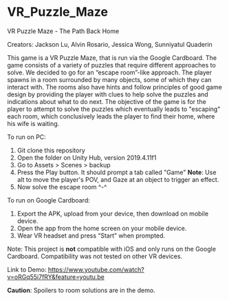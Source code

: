 # VR_Puzzle_Maze
VR Puzzle Maze - The Path Back Home

Creators: Jackson Lu, Alvin Rosario, Jessica Wong, Sunniyatul Quaderin

This game is a VR Puzzle Maze, that is run via the Google Cardboard. The game consists of a variety of puzzles that require different approaches to solve. We decided to go for an “escape room”-like approach. The player spawns in a room surrounded by many objects, some of which they can interact with. The rooms also have hints and follow principles of good game design by providing the player with clues to help solve the puzzles and indications about what to do next. The objective of the game is for the player to attempt to solve the puzzles which eventually leads to "escaping" each room, which conclusively leads the player to find their home, where his wife is waiting.

To run on PC:
1. Git clone this repository
2. Open the folder on Unity Hub, version 2019.4.11f1
3. Go to Assets > Scenes > backup
4. Press the Play button. It should prompt a tab called "Game"
**Note**: Use alt to move the player's POV, and Gaze at an object to trigger an effect.
5. Now solve the escape room ^-^

To run on Google Cardboard:

1. Export the APK, upload from your device, then download on mobile device.
2. Open the app from the home screen on your mobile device.
3. Wear VR headset and press “Start” when prompted.

Note: This project is **not** compatible with iOS and only runs on the Google Cardboard. Compatibility was not tested on other VR devices.

Link to Demo:
https://www.youtube.com/watch?v=oRGq55i7fRY&feature=youtu.be

**Caution**: Spoilers to room solutions are in the demo.
